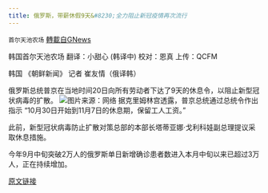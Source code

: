 ```yaml
---
title: 俄罗斯，带薪休假9天&#8230;全力阻止新冠疫情再次流行
---
```

`首尔天池农场` [轉載自GNews](https://gnews.org/zh-hans/1611061/)

韩国首尔天池农场
翻译：小甜心 (韩译中)
校对：恩真
上传：QCFM

韩国 《朝鲜新闻》
记者 崔友情（俄译韩）

俄罗斯总统普京在当地时间20日向所有劳动者下达了9天的休息令，以阻止新型冠状病毒的扩散。
![](https://assets.gnews.org/wp-content/uploads/2021/10/20211022_russia.png)图片来源：网络
据克里姆林宫透露，普京总统通过总统令作出指示 “10月30日开始到11月7日的休息期，保留工人工资。”

此前，新型冠状病毒防止扩散对策总部的本部长塔蒂亚娜·戈利科娃副总理提议采取休息措施。

今年9月中旬突破2万人的俄罗斯单日新增确诊患者数进入本月中旬以来已超过3万人，正在持续增加。

[原文链接](http://news.tvchosun.com/mobile/svc/osmo_news_detail.html?contid=2021102190035)
